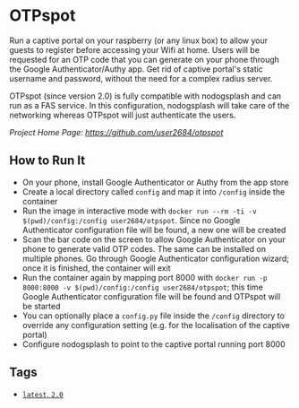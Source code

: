 # OTPspot #

Run a captive portal on your raspberry (or any linux box) to allow your guests to register before accessing your Wifi at home. Users will be requested for an OTP code that you can generate on your phone through the Google Authenticator/Authy app. 
Get rid of captive portal's static username and password, without the need for a complex radius server.

OTPspot (since version 2.0) is fully compatible with nodogsplash and can run as a FAS service. In this configuration, 
nodogsplash will take care of the networking whereas OTPspot will just authenticate the users.

*Project Home Page: https://github.com/user2684/otpspot*

## How to Run It ##
* On your phone, install Google Authenticator or Authy from the app store
* Create a local directory called `config` and map it into `/config` inside the container
* Run the image in interactive mode with `docker run --rm -ti -v $(pwd)/config:/config user2684/otpspot`. Since no Google Authenticator configuration file will be found, a new one will be created
* Scan the bar code on the screen to allow Google Authenticator on your phone to generate valid OTP codes. The same can be installed on multiple phones. Go through Google Authenticator configuration wizard; once it is finished, the container will exit
* Run the container again by mapping port 8000 with `docker run -p 8000:8000 -v $(pwd)/config:/config user2684/otpspot`; this time Google Authenticator configuration file will be found and OTPspot will be started
* You can optionally place a `config.py` file inside the `/config` directory to override any configuration setting (e.g. for the localisation of the captive portal)
* Configure nodogsplash to point to the captive portal running port 8000

## Tags ##
* [`latest`, `2.0`](https://github.com/user2684/otpspot-docker/blob/master/Dockerfile)

